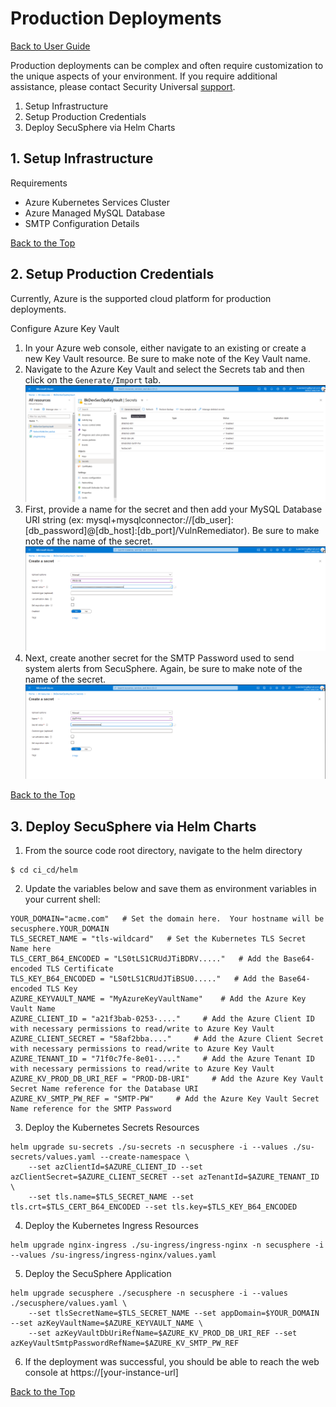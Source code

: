 # Production Deployments
[Back to User Guide](./README.md)

Production deployments can be complex and often require customization to the unique aspects of your environment.  If you require additional assistance, please contact Security Universal [support](mailto:admin@securityuniversal.com).

1. Setup Infrastructure
2. Setup Production Credentials
3. Deploy SecuSphere via Helm Charts

## 1. Setup Infrastructure

Requirements
* Azure Kubernetes Services Cluster
* Azure Managed MySQL Database
* SMTP Configuration Details

[Back to the Top](#production-deployments)

## 2. Setup Production Credentials
Currently, Azure is the supported cloud platform for production deployments.

Configure Azure Key Vault
1. In your Azure web console, either navigate to an existing or create a new Key Vault resource.  Be sure to make note of the Key Vault name.
2. Navigate to the Azure Key Vault and select the Secrets tab and then click on the `Generate/Import` tab.
![Diagram](./screenshots/azure_key_vault_menu.png)
3. First, provide a name for the secret and then add your MySQL Database URI string (ex: mysql+mysqlconnector://[db_user]:[db_password]@[db_host]:[db_port]/VulnRemediator).  Be sure to make note of the name of the secret. 
![Diagram](./screenshots/azure_key_vault_prod_db.png)
4. Next, create another secret for the SMTP Password used to send system alerts from SecuSphere.  Again, be sure to make note of the name of the secret.
![Diagram](./screenshots/azure_key_vault_smtp_pw.png)

[Back to the Top](#production-deployments)

## 3. Deploy SecuSphere via Helm Charts
1. From the source code root directory, navigate to the helm directory
```shell
$ cd ci_cd/helm 
```
2. Update the variables below and save them as environment variables in your current shell:
```shell
YOUR_DOMAIN="acme.com"   # Set the domain here.  Your hostname will be secusphere.YOUR_DOMAIN
TLS_SECRET_NAME = "tls-wildcard"   # Set the Kubernetes TLS Secret Name here
TLS_CERT_B64_ENCODED = "LS0tLS1CRUdJTiBDRV....."   # Add the Base64-encoded TLS Certificate
TLS_KEY_B64_ENCODED = "LS0tLS1CRUdJTiBSU0....."   # Add the Base64-encoded TLS Key
AZURE_KEYVAULT_NAME = "MyAzureKeyVaultName"    # Add the Azure Key Vault Name
AZURE_CLIENT_ID = "a21f3bab-0253-...."     # Add the Azure Client ID with necessary permissions to read/write to Azure Key Vault
AZURE_CLIENT_SECRET = "58af2bba...."     # Add the Azure Client Secret with necessary permissions to read/write to Azure Key Vault
AZURE_TENANT_ID = "71f0c7fe-8e01-...."     # Add the Azure Tenant ID with necessary permissions to read/write to Azure Key Vault
AZURE_KV_PROD_DB_URI_REF = "PROD-DB-URI"     # Add the Azure Key Vault Secret Name reference for the Database URI
AZURE_KV_SMTP_PW_REF = "SMTP-PW"     # Add the Azure Key Vault Secret Name reference for the SMTP Password
```

3. Deploy the Kubernetes Secrets Resources
```
helm upgrade su-secrets ./su-secrets -n secusphere -i --values ./su-secrets/values.yaml --create-namespace \
    --set azClientId=$AZURE_CLIENT_ID --set azClientSecret=$AZURE_CLIENT_SECRET --set azTenantId=$AZURE_TENANT_ID \
    --set tls.name=$TLS_SECRET_NAME --set tls.crt=$TLS_CERT_B64_ENCODED --set tls.key=$TLS_KEY_B64_ENCODED
```

4. Deploy the Kubernetes Ingress Resources
```
helm upgrade nginx-ingress ./su-ingress/ingress-nginx -n secusphere -i --values /su-ingress/ingress-nginx/values.yaml
```

5. Deploy the SecuSphere Application
```
helm upgrade secusphere ./secusphere -n secusphere -i --values ./secusphere/values.yaml \
    --set tlsSecretName=$TLS_SECRET_NAME --set appDomain=$YOUR_DOMAIN --set azKeyVaultName=$AZURE_KEYVAULT_NAME \
    --set azKeyVaultDbUriRefName=$AZURE_KV_PROD_DB_URI_REF --set azKeyVaultSmtpPasswordRefName=$AZURE_KV_SMTP_PW_REF
```

6. If the deployment was successful, you should be able to reach the web console at https://[your-instance-url]


[Back to the Top](#production-deployments)